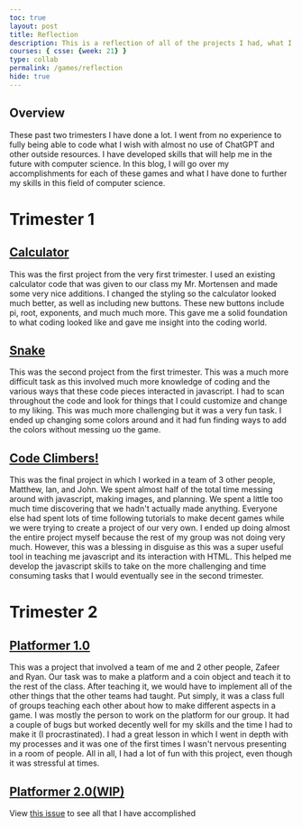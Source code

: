 ```yaml
---
toc: true
layout: post
title: Reflection
description: This is a reflection of all of the projects I had, what I learned, and what I've accomplished
courses: { csse: {week: 21} }
type: collab
permalink: /games/reflection
hide: true
---
```


## Overview
These past two trimesters I have done a lot. I went from no experience to fully being able to code what I wish with almost no use of ChatGPT and other outside resources. I have developed skills that will help me in the future with computer science. In this blog, I will go over my accomplishments for each of these games and what I have done to further my skills in this field of computer science.

# Trimester 1
## <a href="https://gavincopley.github.io/testing/games/calculator">Calculator</a>
This was the first project from the very first trimester. I used an existing calculator code that was given to our class my Mr. Mortensen and made some very nice additions. I changed the styling so the calculator looked much better, as well as including new buttons. These new buttons include pi, root, exponents, and much much more. This gave me a solid foundation to what coding looked like and gave me insight into the coding world.

## <a href="https://gavincopley.github.io/testing/games/snake">Snake</a>
This was the second project from the first trimester. This was a much more difficult task as this involved much more knowledge of coding and the various ways that these code pieces interacted in javascript. I had to scan throughout the code and look for things that I could customize and change to my liking. This was much more challenging but it was a very fun task. I ended up changing some colors around and it had fun finding ways to add the colors without messing uo the game.

## <a href="https://gavincopley.github.io/testing/indexGame">Code Climbers!</a>
This was the final project in which I worked in a team of 3 other people, Matthew, Ian, and John. We spent almost half of the total time messing around with javascript, making images, and planning. We spent a little too much time discovering that we hadn't actually made anything. Everyone else had spent lots of time following tutorials to make decent games while we were trying to create a project of our very own. I ended up doing almost the entire project myself because the rest of my group was not doing very much. However, this was a blessing in disguise as this was a super useful tool in teaching me javascript and its interaction with HTML. This helped me develop the javascript skills to take on the more challenging and time consuming tasks that I would eventually see in the second trimester.

# Trimester 2
## <a href="https://gavincopley.github.io/testing/games/platformer1">Platformer 1.0</a>
This was a project that involved a team of me and 2 other people, Zafeer and Ryan. Our task was to make a platform and a coin object and teach it to the rest of the class. After teaching it, we would have to implement all of the other things that the other teams had taught. Put simply, it was a class full of groups teaching each other about how to make different aspects in a game. I was mostly the person to work on the platform for our group. It had a couple of bugs but worked decently well for my skills and the time I had to make it (I procrastinated). I had a great lesson in which I went in depth with my processes and it was one of the first times I wasn't nervous presenting in a room of people. All in all, I had a lot of fun with this project, even though it was stressful at times.

## <a href="https://gavincopley.github.io/testing/">Platformer 2.0(WIP)</a>
View <a href="https://github.com/GavinCopley/testing/issues/2">this issue</a> to see all that I have accomplished